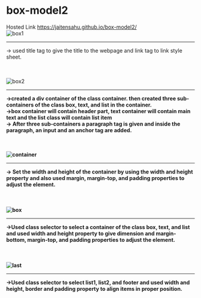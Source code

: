 # box-model2
Hosted Link https://jaitensahu.github.io/box-model2/ <br>
![box1](https://github.com/jaitensahu/box-model2/assets/127736781/a8620154-97fb-46f9-a936-ef106d6675e3)
<br><hr>
-> used title tag to give the title to the webpage and link tag to link style sheet.
<br><br><br>

![box2](https://github.com/jaitensahu/box-model2/assets/127736781/eeccb0bd-0371-4e6c-bcf7-dea3fad0abff)
<b><hr>
->created a div container of the class container. then created three sub-containers of the class box, text, and list in the container. <br>
->box container will contain header part, text container will contain main text and the list class will contain list item<br>
-> After three sub-containers a paragraph tag is given and inside the paragraph, an input and an anchor tag are added.<br>
<br><br>

![container](https://github.com/jaitensahu/box-model2/assets/127736781/b057e3f3-8e24-4f80-be13-44ae17be03f4)
<br><hr>
-> Set the width and height of the container by using the width and height property and also used margin, margin-top, and padding properties to adjust the element.<br>
<br><br><br>
![box](https://github.com/jaitensahu/box-model2/assets/127736781/23544eb2-0c4c-464e-884f-28d5e3eca4b4)
<br><hr>
->Used class selector to select a container of the class box, text, and list and used width and height property to give dimension and margin-bottom, margin-top, and padding properties to adjust the element.<br>
<br><br><br>
![last](https://github.com/jaitensahu/box-model2/assets/127736781/146e0df8-f624-4118-84a9-d0cef15a5456)
<br><hr>
->Used class selector to select list1, list2, and footer and used width and height, border and padding property to align items in proper position.
<br>

